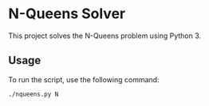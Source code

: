 # N-Queens Solver

This project solves the N-Queens problem using Python 3.

## Usage

To run the script, use the following command:

```bash
./nqueens.py N
